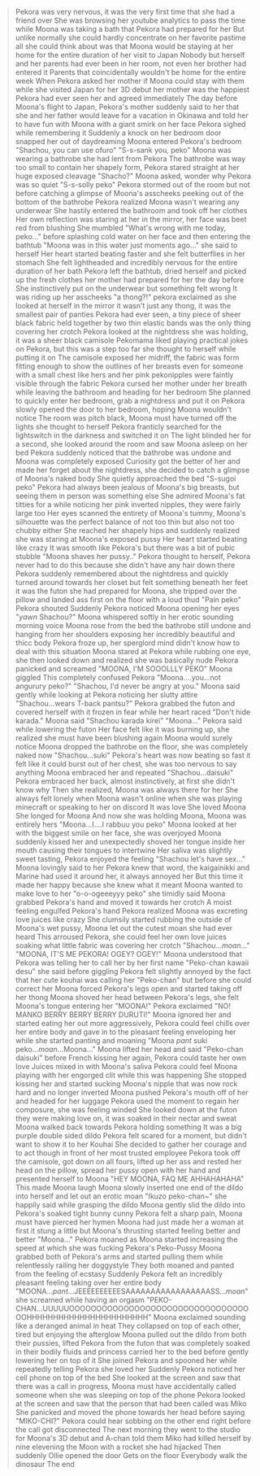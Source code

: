 >Pekora was very nervous, it was the very first time that she had a friend over
>She was browsing her youtube analytics to pass the time while Moona was taking a bath that Pekora had prepared for her
>But unlike normally she could hardly concentrate on her favorite pastime all she could think about was that Moona would be staying at her home for the entire duration of her visit to Japan
>Nobody but herself and her parents had ever been in her room, not even her brother had entered it
>Parents that coincidentally wouldn't be home for the entire week
>When Pekora asked her mother if Moona could stay with them while she visited Japan for her 3D debut her mother was the happiest Pekora had ever seen her and agreed immediately
>The day before Moona's flight to Japan, Pekora's mother suddenly said to her that she and her father would leave for a vacation in Okinawa and told her to have fun with Moona with a giant smirk on her face
>Pekora sighed while remembering it
>Suddenly a knock on her bedroom door snapped her out of daydreaming
>Moona entered Pekora's bedroom
>"Shachou, you can use ofuro"
>"S-s-sank you, peko"
>Moona was wearing a bathrobe she had lent from Pekora
>The bathrobe was way too small to contain her shapely form, Pekora stared straight at her huge exposed cleavage
>"Shacho?" Moona asked, wonder why Pekora was so quiet
>"S-s-solly peko"
>Pekora stormed out of the room but not before catching a glimpse of Moona's asscheeks peeking out of the bottom of the bathrobe
>Pekora realized Moona wasn't wearing any underwear
>She hastily entered the bathroom and took off her clothes
>Her own reflection was staring at her in the mirror, her face was beet red from blushing
>She mumbled "What's wrong with me today, peko..." before splashing cold water on her face and then entering the bathtub
>"Moona was in this water just moments ago..." she said to herself
>Her heart started beating faster and she felt butterflies in her stomach
>She felt lightheaded and incredibly nervous for the entire duration of her bath
>Pekora left the bathtub, dried herself and picked up the fresh clothes her mother had prepared for her the day before
>She instinctively put on the underwear but something felt wrong
>It was riding up her asscheeks
>"a thong?!" pekora exclaimed as she looked at herself in the mirror
>it wasn't just any thong, it was the smallest pair of panties Pekora had ever seen, a tiny piece of sheer black fabric held together by two thin elastic bands was the only thing covering her crotch
>Pekora looked at the nightdress she was holding, it was a sheer black camisole
>Pekomama liked playing practical jokes on Pekora, but this was a step too far she thought to herself while putting it on
>The camisole exposed her midriff, the fabric was form fitting enough to show the outlines of her breasts even for someone with a small chest like hers and her pink pekonipples were faintly visible through the fabric
>Pekora cursed her mother under her breath while leaving the bathroom and heading for her bedroom
>She planned to quickly enter her bedroom, grab a nightdress and put it on
>Pekora slowly opened the door to her bedroom, hoping Moona wouldn't notice
>The room was pitch black, Moona must have turned off the lights she thought to herself
>Pekora franticly searched for the lightswitch in the darkness and switched it on
>The light blinded her for a second, she looked around the room and saw Moona asleep on her bed
>Pekora suddenly noticed that the bathrobe was undone and Moona was completely exposed
>Curiosity got the better of her and made her forget about the nightdress, she decided to catch a glimpse of Moona's naked body
>She quietly approached the bed
>"S-sugoi peko"
>Pekora had always been jealous of Moona's big breasts, but seeing them in person was something else
>She admired Moona's fat titties for a while noticing her pink inverted nipples, they were fairly large too
>Her eyes scanned the entirety of Moona's tummy, Moona's silhouette was the perfect balance of not too thin but also not too chubby either
>She reached her shapely hips and suddenly realized she was staring at Moona's exposed pussy
>Her heart started beating like crazy
>It was smooth like Pekora's but there was a bit of pubic stubble
>"Moona shaves her pussy.." Pekora thought to herself, Pekora never had to do this because she didn't have any hair down there
>Pekora suddenly remembered about the nightdress and quickly turned around towards her closet but felt something beneath her feet
>it was the futon she had prepared for Moona, she tripped over the pillow and landed ass first on the floor with a loud thud
>"Pain peko" Pekora shouted
>Suddenly Pekora noticed Moona opening her eyes
>"*yawn* Shachou?" Moona whispered softly in her erotic sounding morning voice
>Moona rose from the bed the bathrobe still undone and hanging from her shoulders exposing her incredibly beautiful and thicc body
>Pekora froze up, her sperglord mind didn't know how to deal with this situation
>Moona stared at Pekora while rubbing one eye, she then looked down and realized she was basically nude
>Pekora panicked and screamed "MOONA, I'M SOOOLLLY PEKO"
>Moona giggled
>This completely confused Pekora
>"Moona....you...not angurury peko?"
>"Shachou, I'd never be angry at you." Moona said gently while looking at Pekora noticing her slutty attire
>"Shachou...wears T-back pantsu?"
>Pekora grabbed the futon and covered herself with it frozen in fear while her heart raced
>"Don't hide karada." Moona said "Shachou karada kirei"
>"Moona..." Pekora said while lowering the futon
>Her face felt like it was burning up, she realized she must have been blushing again Moona would surely notice
>Moona dropped the bathrobe on the floor, she was completely naked now
>"Shachou...suki"
>Pekora's heart was now beating so fast it felt like it could burst out of her chest, she was too nervous to say anything
>Moona embraced her and repeated "Shachou...daisuki"
>Pekora embraced her back, almost instinctively, at first she didn't know why
>Then she realized, Moona was always there for her
>She always felt lonely when Moona wasn't online when she was playing minecraft or speaking to her on discord
>It was love
>She loved Moona
>She longed for Moona
>And now she was holding Moona, Moona was entirely hers
>"Moona...I....I rabbuu you peko"
>Moona looked at her with the biggest smile on her face, she was overjoyed
>Moona suddenly kissed her and unexpectedly shoved her tongue inside her mouth causing their tongues to intertwine
>Her saliva was slightly sweet tasting, Pekora enjoyed the feeling
>"Shachou let's have sex..." Moona lovingly said to her
>Pekora knew that word, the kaigainikki and Marine had used it around her, it always annoyed her
>But this time it made her happy because she knew what it meant
>Moona wanted to make love to her
>"o-o-ogeeeyyy peko" she timidly said
>Moona grabbed Pekora's hand and moved it towards her crotch
>A moist feeling engulfed Pekora's hand
>Pekora realized Moona was excreting love juices like crazy
>She clumsily started rubbing the outside of Moona's wet pussy, Moona let out the cutest moan she had ever heard
>This arroused Pekora, she could feel her own love juices soaking what little fabric was covering her crotch
>"Shachou...*moan*..."
>"MOONA, IT'S ME PEKORA! OGEY? OGEY!"
>Moona understood that Pekora was telling her to call her by her first name
>"Peko-chan kawaii desu" she said before giggling
>Pekora felt slightly annoyed by the fact that her cute kouhai was calling her "Peko-chan" but before she could correct her Moona forced Pekora's legs open and started taking off her thong
>Moona shoved her head between Pekora's legs, she felt Moona's tongue entering her
>"MOONA!" Pekora exclaimed "NO! MANKO BERRY BERRY BERRY DURUTI!"
>Moona ignored her and started eating her out more aggressively, Pekora could feel chills over her entire body and gave in to the pleasant feeling enveloping her while she started panting and moaning
>"Moona *pant* suki peko...*moan*...Moona..."
>Moona lifted her head and said "Peko-chan daisuki" before French kissing her again, Pekora could taste her own love Juices mixed in with Moona's saliva
>Pekora could feel Moona playing with her engorged clit while this was happening
>She stopped kissing her and started sucking Moona's nipple that was now rock hard and no longer inverted
>Moona pushed Pekora's mouth off of her and headed for her luggage
>Pekora used the moment to regain her composure, she was feeling winded
>She looked down at the futon they were making love on, it was soaked in their nectar and sweat
>Moona walked back towards Pekora holding something
>It was a big purple double sided dildo
>Pekora felt scared for a moment, but didn't want to show it to her Kouhai
>She decided to gather her courage and to act though in front of her most trusted employee
>Pekora took off the camisole, got down on all fours, lifted up her ass and rested her head on the pillow, spread her pussy open with her hand and presented herself to Moona
>"HEY MOONA, FAQ ME AHHAHAHAHA"
>This made Moona laugh
>Moona slowly inserted one end of the dildo into herself and let out an erotic moan
>"Ikuzo peko-chan~" she happily said while grasping the dildo
>Moona gently slid the dildo into Pekora's soaked tight bunny cunny
>Pekora felt a sharp pain, Moona must have pierced her hymen
>Moona had just made her a woman
>at first it stung a little but Moona's thrusting started feeling better and better
>"Moona..." Pekora moaned as Moona started increasing the speed at which she was fucking Pekora's Peko-Pussy
>Moona grabbed both of Pekora's arms and started pulling them while relentlessly railing her doggystyle
>They both moaned and panted from the feeling of ecstasy
>Suddenly Pekora felt an incredibly pleasant feeling taking over her entire body
>"MOONA...*pant*...JEEEEEEEEEESAAAAAAAAAAAAAAAAASS...*moan*" she screamed while having an orgasm
>"PEKO-CHAN...UUUUUOOOOOOOOOOOOOOOOOOOOOOOOOOOOOOOOOOOHHHHHHHHHHHHHHHHHHHHHHH" Moona exclaimed sounding like a deranged animal in heat
>They collapsed on top of each other, tired but enjoying the afterglow
>Moona pulled out the dildo from both their pussies, lifted Pekora from the futon that was completely soaked in their bodily fluids and princess carried her to the bed before gently lowering her on top of it
>She joined Pekora and spooned her while repeatedly telling Pekora she loved her
>Suddenly Pekora noticed her cell phone on top of the bed
>She looked at the screen and saw that there was a call in progress, Moona must have accidentally called someone when she was sleeping on top of the phone
>Pekora looked at the screen and saw that the person that had been called was Miko
>She panicked and moved the phone towards her head before saying "MIKO-CHI?"
>Pekora could hear sobbing on the other end right before the call got disconnected
>The next morning they went to the studio for Moona's 3D debut and A-chan told them Miko had killed herself by nine elevening the Moon with a rocket she had hijacked
>Then suddenly Ollie opened the door
>Gets on the floor
>Everybody walk the dinosaur
>The end